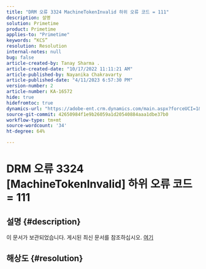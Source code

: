 ```yaml
---
title: "DRM 오류 3324 MachineTokenInvalid 하위 오류 코드 = 111"
description: 설명
solution: Primetime
product: Primetime
applies-to: "Primetime"
keywords: “KCS”
resolution: Resolution
internal-notes: null
bug: false
article-created-by: Tanay Sharma .
article-created-date: "10/17/2022 11:11:21 AM"
article-published-by: Nayanika Chakravarty
article-published-date: "4/11/2023 6:57:30 PM"
version-number: 2
article-number: KA-16572
hide: true
hidefromtoc: true
dynamics-url: "https://adobe-ent.crm.dynamics.com/main.aspx?forceUCI=1&pagetype=entityrecord&etn=knowledgearticle&id=3f32406c-0c4e-ed11-bba2-0022480868ff"
source-git-commit: 42650984f1e9b26059a1d20540884aaa1dbe37b0
workflow-type: tm+mt
source-wordcount: '34'
ht-degree: 64%

---
```


# DRM 오류 3324 [MachineTokenInvalid] 하위 오류 코드 = 111

## 설명 {#description}

이 문서가 보관되었습니다. 게시된 최신 문서를 참조하십시오. [여기](https://experienceleague.adobe.com/search.html#sort=relevancy)

## 해상도 {#resolution}

